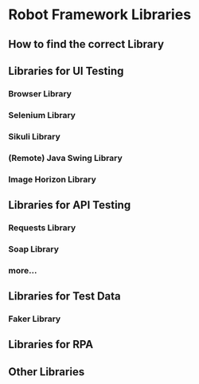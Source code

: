 # Robot Framework Libraries

## How to find the correct Library

## Libraries for UI Testing

### Browser Library

### Selenium Library

### Sikuli Library

### (Remote) Java Swing Library

### Image Horizon Library

## Libraries for API Testing

### Requests Library

### Soap Library

### more...

## Libraries for Test Data

### Faker Library

## Libraries for RPA

## Other Libraries
